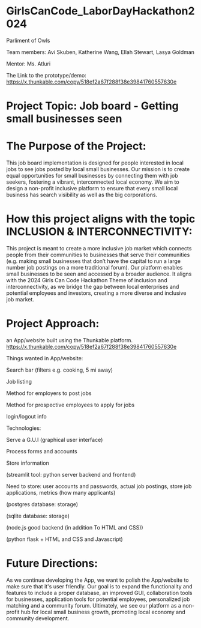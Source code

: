 # GirlsCanCode_LaborDayHackathon2024
Parliment of Owls

Team members: Avi Skuben, Katherine Wang, Ellah Stewart, Lasya Goldman

Mentor: Ms. Atluri

The Link to the prototype/demo: https://x.thunkable.com/copy/518ef2a67f288f38e39841760557630e 

# Project Topic: Job board - Getting small businesses seen

# The Purpose of the Project: 

This job board implementation is designed for people interested in local jobs to see jobs posted by local small businesses. 
Our mission is to create equal opportunities for small businesses by connecting them with job seekers, fostering a vibrant, interconnected local economy. 
We aim to design a non-profit inclusive platform to ensure that every small local business has search visibility as well as the big corporations. 

# How this project aligns with the topic INCLUSION & INTERCONNECTIVITY: 


This project is meant to create a more inclusive job market which connects people from their communities to businesses that serve their communities (e.g. making small businesses that don’t have the capital to run a large number job postings on a more traditional forum). 
Our platform enables small businesses to be seen and accessed by a broader audience. 
It aligns with the 2024 Girls Can Code Hackathon Theme of inclusion and interconnectivity, as we bridge the gap between local enterprises and potential employees and investors, creating a more diverse and inclusive job market. 

# Project Approach: 

an App/website built using the Thunkable platform. https://x.thunkable.com/copy/518ef2a67f288f38e39841760557630e 


Things wanted in App/website:

Search bar (filters e.g. cooking, 5 mi away)

Job listing

Method for employers to post jobs

Method for prospective employees to apply for jobs 

login/logout info 



Technologies:

Serve a G.U.I (graphical user interface)

Process forms and accounts

Store information

(streamlit tool: python server backend and frontend)

Need to store: user accounts and passwords, actual job postings, store job applications, metrics (how many applicants)

(postgres database: storage)

(sqlite database: storage)

(node.js good backend (in addition To HTML and CSS)) 

(python flask + HTML and CSS and Javascript)


# Future Directions:


As we continue developing the App, we want to polish the App/website to make sure that it's user friendly. Our goal is to expand the functionality and features to include a proper database, an improved GUI, collaboration tools for businesses, application tools for potential employees, personalized job matching and a community forum. 
Ultimately, we see our platform as a non-profit hub for local small business growth, promoting local economy and community development.




